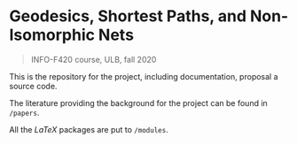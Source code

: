 # Geodesics, Shortest Paths, and Non-Isomorphic Nets
> INFO-F420 course, ULB, fall 2020

This is the repository for the project, including documentation, proposal a source code.

The literature providing the background for the project can be found in `/papers`.

All the *LaTeX* packages are put to `/modules`.
